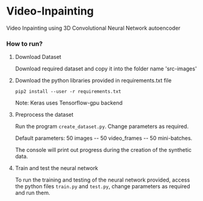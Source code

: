 # Video-Inpainting
Video Inpainting using 3D Convolutional Neural Network autoencoder

### How to run?

1. Download Dataset

   Download required dataset and copy it into the folder name 'src-images'

2. Download the python libraries provided in requirements.txt file

   `pip2 install --user -r requirements.txt`

   Note: Keras uses Tensorflow-gpu backend

3. Preprocess the dataset
   
   Run the program `create_dataset.py`. Change parameters as required.
   
   Default parameters: 50 images -- 50 video_frames -- 50 mini-batches.
   
   The console will print out progress during the creation of the synthetic data.

4. Train and test the neural network
   
   To run the training and testing of the neural network provided, access the python 
   files `train.py` and `test.py`, change parameters as required and run them. 
